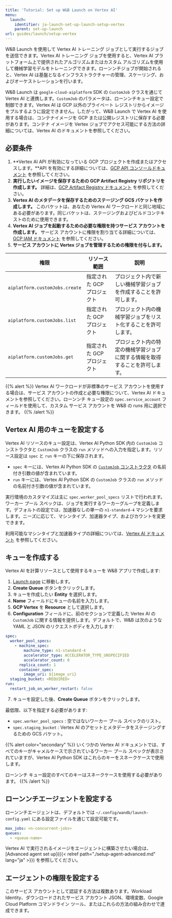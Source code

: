 ```yaml
---
title: 'Tutorial: Set up W&B Launch on Vertex AI'
menu:
  launch:
    identifier: ja-launch-set-up-launch-setup-vertex
    parent: set-up-launch
url: guides/launch/setup-vertex
---
```


W&B Launch を使用して Vertex AI トレーニング ジョブとして実行するジョブを送信できます。Vertex AI トレーニング ジョブを使用すると、Vertex AI プラットフォーム上で提供されたアルゴリズムまたはカスタム アルゴリズムを使用して機械学習モデルをトレーニングできます。ローンンチジョブが開始されると、Vertex AI は基盤となるインフラストラクチャーの管理、スケーリング、およびオーケストレーションを行います。

W&B Launch は `google-cloud-aiplatform` SDK の `CustomJob` クラスを通じて Vertex AI と連携します。`CustomJob` のパラメータは、ローンンチキュー設定で制御できます。Vertex AI は GCP 以外のプライベート レジストリからイメージをプルするように設定できません。したがって、W&B Launch で Vertex AI を使用する場合は、コンテナイメージを GCP または公開レジストリに保存する必要があります。コンテナ イメージを Vertex ジョブでアクセス可能にする方法の詳細については、Vertex AI のドキュメントを参照してください。

## 必要条件

1. **Vertex AI API が有効になっている GCP プロジェクトを作成またはアクセスします。**API を有効にする詳細については、[GCP API コンソールドキュメント](https://support.google.com/googleapi/answer/6158841?hl=ja) を参照してください。
2. **実行したいイメージを保存するための GCP Artifact Registry リポジトリを作成します。** 詳細は、[GCP Artifact Registry ドキュメント](https://cloud.google.com/artifact-registry/docs/overview) を参照してください。
3. **Vertex AI のメタデータを保存するためのステージング GCS バケットを作成します。** このバケットは、あなたの Vertex AI ワークロードと同じ地域にある必要があります。同じバケットは、ステージングおよびビルドコンテキストのために使用できます。
4. **Vertex AI ジョブを起動するための必要な権限を持つサービス アカウントを作成します。** サービス アカウントに権限を割り当てる詳細については、[GCP IAM ドキュメント](https://cloud.google.com/iam/docs/creating-managing-service-accounts) を参照してください。
5. **サービス アカウントに Vertex ジョブを管理するための権限を付与します。**

| 権限                           | リソース範囲            | 説明                                                                                       |
| ------------------------------ | --------------------- | ---------------------------------------------------------------------------------------- |
| `aiplatform.customJobs.create` | 指定された GCP プロジェクト | プロジェクト内で新しい機械学習ジョブを作成することを許可します。                          |
| `aiplatform.customJobs.list`   | 指定された GCP プロジェクト | プロジェクト内の機械学習ジョブをリスト化することを許可します。                             |
| `aiplatform.customJobs.get`    | 指定された GCP プロジェクト | プロジェクト内の特定の機械学習ジョブに関する情報を取得することを許可します。              |

{{% alert %}}
Vertex AI ワークロードが非標準のサービス アカウントを使用する場合は、サービス アカウントの作成と必要な権限について、Vertex AI ドキュメントを参照してください。ローンンチ キュー設定の `spec.service_account` フィールドを使用して、カスタム サービス アカウントを W&B の runs 用に選択できます。
{{% /alert %}}

## Vertex AI 用のキューを設定する

Vertex AI リソースのキュー設定は、Vertex AI Python SDK 内の `CustomJob` コンストラクタと `CustomJob` クラスの `run` メソッドへの入力を指定します。リソース設定は `spec` と `run` キーの下に保存されます。

- `spec` キーには、Vertex AI Python SDK の [`CustomJob` コンストラクタ](https://cloud.google.com/vertex-ai/docs/pipelines/customjob-component) の名前付き引数の値が含まれています。
- `run` キーには、Vertex AI Python SDK の `CustomJob` クラスの `run` メソッドの名前付き引数の値が含まれています。

実行環境のカスタマイズは主に `spec.worker_pool_specs` リストで行われます。ワーカー プール スペックは、ジョブを実行するワーカーグループを定義します。デフォルトの設定では、加速器なしの単一の `n1-standard-4` マシンを要求します。ニーズに応じて、マシンタイプ、加速器タイプ、およびカウントを変更できます。

利用可能なマシンタイプと加速器タイプの詳細については、[Vertex AI ドキュメント](https://cloud.google.com/vertex-ai/docs/reference/rest/v1/MachineSpec) を参照してください。

## キューを作成する

Vertex AI を計算リソースとして使用するキューを W&B アプリで作成します:

1. [Launch page](https://wandb.ai/launch) に移動します。
2. **Create Queue** ボタンをクリックします。
3. キューを作成したい **Entity** を選択します。
4. **Name** フィールドにキューの名前を入力します。
5. **GCP Vertex** を **Resource** として選択します。
6. **Configuration** フィールドに、前のセクションで定義した Vertex AI の `CustomJob` に関する情報を提供します。デフォルトで、W&B は次のような YAML と JSON のリクエストボディを入力します:

```yaml
spec:
  worker_pool_specs:
    - machine_spec:
        machine_type: n1-standard-4
        accelerator_type: ACCELERATOR_TYPE_UNSPECIFIED
        accelerator_count: 0
      replica_count: 1
      container_spec:
        image_uri: ${image_uri}
  staging_bucket: <REQUIRED>
run:
  restart_job_on_worker_restart: false
```

7. キューを設定した後、**Create Queue** ボタンをクリックします。

最低限、以下を指定する必要があります:

- `spec.worker_pool_specs` : 空ではないワーカー プール スペックのリスト。
- `spec.staging_bucket` : Vertex AI のアセットとメタデータをステージングするための GCS バケット。

{{% alert color="secondary" %}}
いくつかの Vertex AI ドキュメントでは、すべてのキーがキャメルケースで示されているワーカー プール スペックが表示されていますが、Vertex AI Python SDK はこれらのキーをスネークケースで使用します。

ローンンチ キュー設定のすべてのキーはスネークケースを使用する必要があります。
{{% /alert %}}

## ローンンチエージェントを設定する

ローンンチエージェントは、デフォルトでは `~/.config/wandb/launch-config.yaml` にある設定ファイルを通じて設定可能です。

```yaml
max_jobs: <n-concurrent-jobs>
queues:
  - <queue-name>
```

Vertex AI で実行されるイメージをエージェントに構築させたい場合は、[Advanced agent set up]({{< relref path="./setup-agent-advanced.md" lang="ja" >}}) を参照してください。

## エージェントの権限を設定する

このサービス アカウントとして認証する方法は複数あります。Workload Identity、ダウンロードされたサービス アカウント JSON、環境変数、Google Cloud Platform コマンドライン ツール、またはこれらの方法の組み合わせで達成できます。